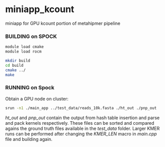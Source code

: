 # miniapp_kcount
miniapp for GPU kcount portion of metahipmer pipeline
### BUILDING on SPOCK
```bash
module load cmake
module load rocm

mkdir build
cd build
cmake ../
make
```

### RUNNING on Spock
Obtain a GPU node on cluster:

```bash
srun -n1 ./main_app ../test_data/reads_10k.fasta ./ht_out ./pnp_out
```
*ht_out* and *pnp_out* contain the output from hash table insertion and parse and pack kernels respectively. These files can be sorted and compared agains the ground truth files available in the *test_data* folder.
Larger KMER runs can be performed after changing the *KMER_LEN* macro in *main.cpp* file and building again.


